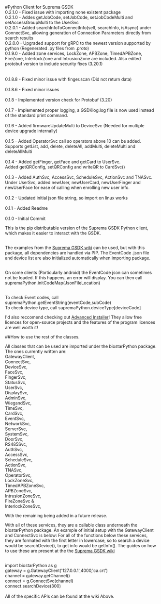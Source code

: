 #Python Client for Suprema GSDK<br>
0.2.1.0 - Fixed issue with importing none existent package <br>
0.2.1.0 - Addes getJobCode, setJobCode, setJobCodeMulti and setAccessGroupMulti to the UserSvc<br>
0.2.0.1 - Added searchInfoToConnectInfo(self, searchInfo, isAsync) under ConnectSvc, allowing generation of Connection Parameters directly from search results<br>
0.2.0.0 - Upgraded support for gRPC to the newest version supported by python (Regenerated .py files from .proto)<br>
0.1.9.0 - Added zone services, LockZone, APBZone, TimedAPBZone, FireZone, InterlockZone and IntrusionZone are included.
          Also edited protobuf version to include security fixes (3.20.1)<br><br><br>
0.1.8.8 - Fixed minor issue with finger.scan (Did not return data)<br><br>
0.1.8.6 - Fixed minor issues<br><br>
0.1.8 - Implemented version check for Protobuf (3.20)<br><br>
0.1.7 - Implemented proper logging, a GSDKlog.log file is now used instead of the standard print command.<br><br>
0.1.6 - Added firmwareUpdateMulti to DeviceSvc (Needed for multiple device upgrade internally)<br><br>
0.1.5 - Added OperatorSvc call so operators above 10 can be added. Supports getList, add, delete, deleteAll, addMulti, deleteMulti and deleteAllMulti<br><br>
0.1.4 - Added getFinger, getFace and getCard to UserSvc.<br>
        Added getQRConfig, setQRConfig and writeQR to CardSvc()<br><br>
0.1.3 - Added AuthSvc, AccessSvc, ScheduleSvc, ActionSvc and TNASvc.<br>
        Under UserSvc, added newUser, newUserCard, newUserFinger and newUserFace for ease of calling when enrolling new user info.<br><br>
0.1.2 - Updated initial json file string, so import on linux works<br><br>
0.1.1 - Added Readme<br><br>
0.1.0 - Initial Commit<br>

This is the pip distributable version of the Suprema GSDK Python client, which makes it easier to interact with the GSDK.<br><br>

The examples from the [Suprema GSDK wiki][gsdkwiki] can be used, but with this package, all dependencies are handled via PIP.
The EventCode .json file and device list are also initialized automatically when importing package.<br><br>

On some clients (Particularly android) the  EventCode json can sometimes not be loaded. If this happens, an error will display.
You can then call supremaPython.initCodeMap(JsonFileLocation)<br><br>

To check Event codes, call supremaPython.getEventString(eventCode,subCode)<br>
To check device type, call supremaPython.deviceType\[deviceCode\]<br>

I'd also reccomend checking out [Advanced Installer][advancedinstaller]! They allow free licences for open-source projects and the features of the program licences are well worth it!

##How to use the rest of the classes.

All classes that can be used are imported under the biostarPython package.
The ones currently written are:<br>
GatewayClient, <br>
ConnectSvc, <br>
DeviceSvc, <br>
FaceSvc, <br>
FingerSvc, <br>
StatusSvc, <br>
UserSvc,<br>
DisplaySvc,<br>
AdminSvc,<br>
WiegandSvc,<br>
TimeSvc,<br>
CardSvc,<br>
EventSvc,<br>
NetworkSvc,<br>
ServerSvc,<br>
SystemSvc,<br>
DoorSvc,<br>
RS485Svc,<br>
AuthSvc,<br>
AccessSvc,<br> 
ScheduleSvc,<br>
ActionSvc,<br>
TNASvc,<br>
OperatorSvc,<br>
LockZoneSvc,<br>
TimedAPBZoneSvc,<br>
APBZoneSvc,<br>
IntrusionZoneSvc,<br>
FireZoneSvc &<br>
InterlockZoneSvc,<br>


With the remaining being added in a future release.<br>

With all of these services, they are a callable class underneath the biostarPython package. An example of initial setup with the GatewayClient and ConnectSvc is below:
For all of the functions below these services, they are formated with the first letter in lowercase, so to search a device would be searchDevice(), to get info would be getInfo().
The guides on how to use these are present at the the [Suprema GSDK wiki][gsdkwiki] <br><br>

import biostarPython as g<br>
gateway = g.GatewayClient('127.0.0.1',4000,'ca.crt')<br>
channel = gateway.getChannel()<br>
connect = g.ConnectSvc(channel)<br>
connect.searchDevice(300)<br><br>
All of the specific APIs can be found at the wiki Above.

[gsdkwiki]: https://biostar-dev.github.io/g-sdk/
[advancedinstaller]: https://www.advancedinstaller.com/
